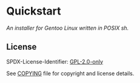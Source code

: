 # Quickstart

_An installer for Gentoo Linux written in POSIX sh._

## License

SPDX-License-Identifier: [GPL-2.0-only](https://spdx.org/licenses/GPL-2.0-only.html)

See [COPYING](COPYING) file for copyright and license details.

